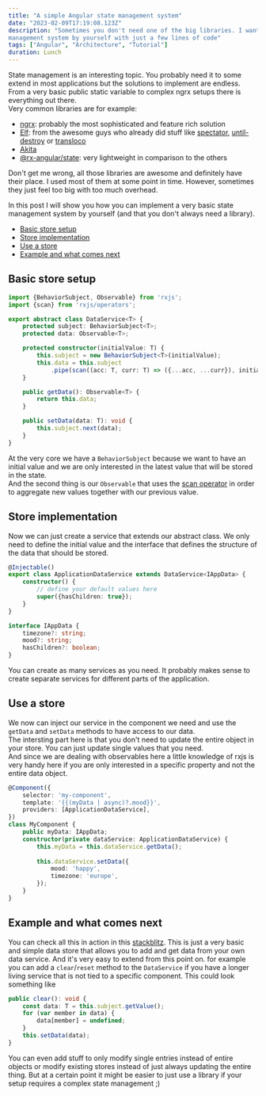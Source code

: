 ```yaml
---
title: "A simple Angular state management system"
date: "2023-02-09T17:19:08.123Z"
description: "Sometimes you don't need one of the big libraries. I want to show you how you can build a very simple state 
management system by yourself with just a few lines of code"
tags: ["Angular", "Architecture", "Tutorial"]
duration: Lunch
---
```


State management is an interesting topic. You probably need it to some extend in most applications but the solutions 
to implement are endless. From a very basic public static variable to complex ngrx setups there is everything out there.  
Very common libraries are for example: 
- [ngrx](https://ngrx.io/): probably the most sophisticated and feature rich solution
- [Elf](https://ngneat.github.io/elf/): from the awesome guys who already did stuff like [spectator](https://github.com/ngneat/spectator), [until-destroy](https://github.com/ngneat/until-destroy) or [transloco](https://github.com/ngneat/transloco)
- [Akita](https://opensource.salesforce.com/akita/)
- [@rx-angular/state](https://www.rx-angular.io/docs/state): very lightweight in comparison to the others

Don't get me wrong, all those libraries are awesome and definitely have their place. I used most of them at some point in time. 
However, sometimes they just feel too big with too much overhead.

In this post I will show you how you can implement a very basic state management system by yourself (and that you don't always 
need a library).

- [Basic store setup](#basic-store-setup)
- [Store implementation](#store-implementation)
- [Use a store](#use-a-store)
- [Example and what comes next](#example-and-what-comes-next)

## Basic store setup

```typescript
import {BehaviorSubject, Observable} from 'rxjs';
import {scan} from 'rxjs/operators';

export abstract class DataService<T> {
    protected subject: BehaviorSubject<T>;
    protected data: Observable<T>;

    protected constructor(initialValue: T) {
        this.subject = new BehaviorSubject<T>(initialValue);
        this.data = this.subject
            .pipe(scan((acc: T, curr: T) => ({...acc, ...curr}), initialValue));
    }

    public getData(): Observable<T> {
        return this.data;
    }

    public setData(data: T): void {
        this.subject.next(data);
    }
}
```

At the very core we have a `BehaviorSubject` because we want to have an initial value and we are only interested in the 
latest value that will be stored in the state.  
And the second thing is our `Observable` that uses the [scan operator](https://www.learnrxjs.io/learn-rxjs/operators/transformation/scan) 
in order to aggregate new values together with our previous value.

## Store implementation
Now we can just create a service that extends our abstract class. We only need to define the initial value and the interface 
that defines the structure of the data that should be stored.
```typescript
@Injectable()
export class ApplicationDataService extends DataService<IAppData> {
    constructor() {
        // define your default values here
        super({hasChildren: true});
    }
}

interface IAppData {
    timezone?: string;
    mood?: string;
    hasChildren?: boolean;
}
```
You can create as many services as you need. It probably makes sense to create separate services for different parts of the application.

## Use a store
We now can inject our service in the component we need and use the `getData` and `setData` methods to have access to our data.  
The intersting part here is that you don't need to update the entire object in your store. You can just update single values 
that you need.  
And since we are dealing with observables here a little knowledge of rxjs is very handy here if you are only interested in a 
specific property and not the entire data object.

```typescript
@Component({
    selector: 'my-component',
    template: '{{(myData | async)?.mood}}',
    providers: [ApplicationDataService],
})
class MyComponent {
    public myData: IAppData;
    constructor(private dataService: ApplicationDataService) {
        this.myData = this.dataService.getData();
        
        this.dataService.setData({
            mood: 'happy',
            timezone: 'europe',
        });
    }
}
```

## Example and what comes next
You can check all this in action in this [stackblitz](https://stackblitz.com/edit/angular-uox84m?file=src%2Fmain.ts). 
This is just a very basic and simple data store that allows you to add and get data from your own data service. And it's very easy to extend 
from this point on. for example you can add a `clear`/`reset` method to the `DataService` if you have a longer living service that is not 
tied to a specific component. This could look something like
```typescript
public clear(): void {
    const data: T = this.subject.getValue();
    for (var member in data) {
        data[member] = undefined;
    }
    this.setData(data);
}
```
You can even add stuff to only modify single entries instead of entire objects or modify existing stores instead of just always updating 
the entire thing. But at a certain point it might be easier to just use a library if your setup requires a complex state management ;)